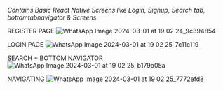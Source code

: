 *Contains Basic React Native Screens like Login, Signup, Search tab, bottomtabnavigator & Screens*

REGISTER PAGE
![WhatsApp Image 2024-03-01 at 19 02 24_9c394854](https://github.com/Siddhesh071103/Frontend_Basic/assets/103029308/f67e0608-23a6-4c71-adca-3ca442e950c1)

LOGIN PAGE
![WhatsApp Image 2024-03-01 at 19 02 25_7c11c119](https://github.com/Siddhesh071103/Frontend_Basic/assets/103029308/87ccbbb5-d162-45d2-a378-61083be81f7c)

SEARCH + BOTTOM NAVIGATOR
![WhatsApp Image 2024-03-01 at 19 02 25_b179b05a](https://github.com/Siddhesh071103/Frontend_Basic/assets/103029308/5dc0ce5d-8e14-4f78-b1cf-89884227b014)

NAVIGATING
![WhatsApp Image 2024-03-01 at 19 02 25_7772efd8](https://github.com/Siddhesh071103/Frontend_Basic/assets/103029308/f79c47ea-ebdd-41e9-8318-302e3f5d9d18)
